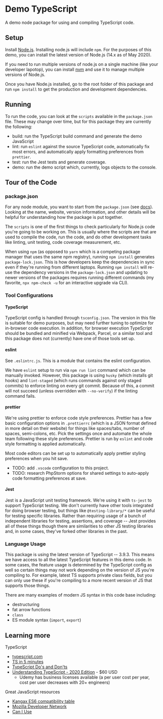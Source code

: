 # Demo TypeScript

A demo node package for using and compiling TypeScript code.

## Setup

Install [Node.js](https://nodejs.org/en/).  Installing node.js will include `npm`.  For the purposes of this demo, you can install the latest version of Node.js (14.x as of May 2020).

If you need to run multiple versions of node.js on a single machine (like your developer lapotop), you can install [nvm](https://github.com/nvm-sh/nvm) and use it to manage multiple versions of Node.js.

Once you have Node.js installed, go to the root folder of this package and run `npm install` to get the production and development dependencies.

## Running

To run the code, you can look at the `scripts` available in the `package.json` file.  These may change over time, but for this package they are currently the following:

* build: run the TypeScript build command and generate the demo JavaScript
* lint: run `eslint` against the source TypeScript code, automatically fix most errors, and automatically apply formatting preferences from `prettier`.
* test: run the Jest tests and generate coverage.
* demo: run the demo script which, currently, logs objects to the console.

## Tour of the Code

### package.json

For any node module, you want to start from the `package.json` (see [docs](https://docs.npmjs.com/files/package.json)).  Looking at the name, website, version information, and other details will be helpful for understanding how the package is put together.

The `scripts` is one of the first things to check particularly for Node.js code you're going to be working on.  This is usually where the scripts are that are used to compile the code, run the code, and do other development tasks like linting, unit testing, code coverage measurement, etc.

When using `npm` (as opposed to `yarn` which is a competing package manager that uses the same npm registry), running `npm install` generates `package-lock.json`.  This is how developers keep the dependencies in sync even if they're running from different laptops.  Running `npm install` will re-use the dependency versions in the `package-lock.json` and updating to newer versions of the packages requires running different commands (my favorite, `npx npm-check -u` for an interactive upgrade via CLI).


### Tool Configurations

#### TypeScript

TypeScript config is handled through `tsconfig.json`.  The version in this file is suitable for demo purposes, but may need further tuning to optimize for in-browser code execution.  In addition, for browser execution TypeScript should be bundled and minified via Webpack, Parcel, or a similar tool and this package does not (currently) have one of those tools set up.

#### eslint

See `.eslintrc.js`.  This is a module that contains the eslint configuration.

We have `eslint` setup to run via `npm run lint` command which can be manually invoked.  However, this package is using `husky` (which installs git hooks) and `lint-staged` (which runs commands against only staged commits) to enforce linting on every git commit.  Because of this, a commit will not succeed (unless overridden with `--no-verify`) if the linting command fails.

#### prettier

We're using prettier to enforce code style preferences.  Prettier has a few basic configuration options in `.prettierrc` (which is a JSON format defined in more detail on their website) for things like spaces/tabs, number of spaces, semi-colons, etc.  Pick the settings once and automate the whole team following these style preferences.  Prettier is run by `eslint` and code style formatting is applied automatically.

Most code editors can be set up to automatically apply prettier styling preferences when you hit save.

* TODO: add `.vscode` configuration to this project.
* TODO: research PhpStorm options for shared settings to auto-apply code formatting preferences at save.

#### Jest

Jest is a JavaScript unit testing framework.  We're using it with `ts-jest` to support TypeScript testing.  We don't currently have other tools integrated for doing browser testing, but things like `@testing-library/*` can be useful for testing specific libraries.  Rather than requiring usage of a bunch of independent libraries for testing, assertions, and coverage -- Jest provides all of these things though there are similarities to other JS testing libraries and, in some cases, they've forked other libraries in the past.

### Language Usage

This package is using the latest version of TypeScript -- 3.9.3.  This means we have access to all the latest TypeScript features in this demo code.  In some cases, the feature usage is determined by the TypeScript config as well so certain things may not work depending on the version of JS you're compiling to.  For example, latest TS supports private class fields, but you can only use these if you're compiling to a more recent version of JS that supports those things.

There are many examples of modern JS syntax in this code base including:

* destructuring
* fat arrow functions
* `class`
* ES module syntax (`import`, `export`)

## Learning more

TypeScript

* [typescript.com](http://typescript.com/)
* [TS in 5 minutes](https://www.typescriptlang.org/docs/handbook/typescript-in-5-minutes.html)
* [TypeScript Do's and Don'ts](https://www.typescriptlang.org/docs/handbook/declaration-files/do-s-and-don-ts.html)
* [Understanding TypeScript - 2020 Edition](https://www.udemy.com/course/understanding-typescript/) - $60 USD
  * Udemy has business licenses available (a per user cost per year, cost per user decreases with 20+ engineers)

Great JavaScript resources

* [Kangax ES6 compatibility table](https://kangax.github.io/compat-table/es6/)
* [Mozilla Developer Network](https://developer.mozilla.org/)
* [Can I Use](https://caniuse.com/)
